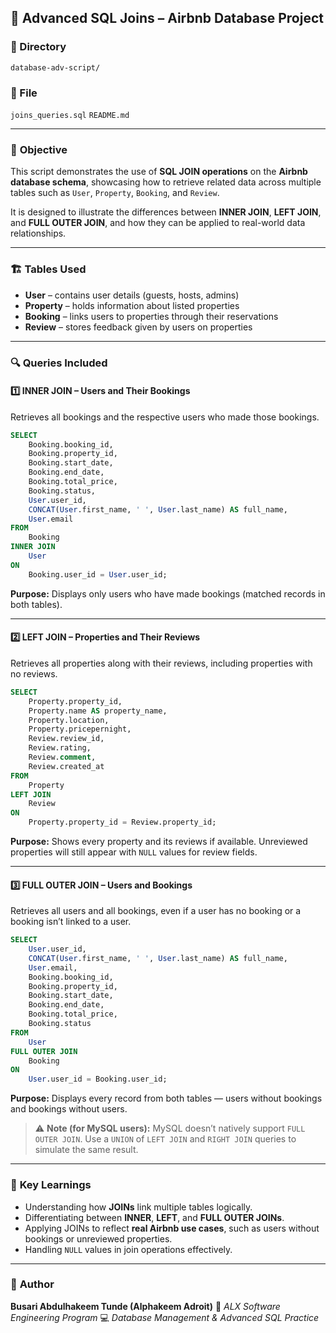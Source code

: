 ## 📘 Advanced SQL Joins – Airbnb Database Project

### 📂 Directory

`database-adv-script/`

### 📄 File

`joins_queries.sql`
`README.md`

---

### 🧩 **Objective**

This script demonstrates the use of **SQL JOIN operations** on the **Airbnb database schema**, showcasing how to retrieve related data across multiple tables such as `User`, `Property`, `Booking`, and `Review`.

It is designed to illustrate the differences between **INNER JOIN**, **LEFT JOIN**, and **FULL OUTER JOIN**, and how they can be applied to real-world data relationships.

---

### 🏗️ **Tables Used**

* **User** – contains user details (guests, hosts, admins)
* **Property** – holds information about listed properties
* **Booking** – links users to properties through their reservations
* **Review** – stores feedback given by users on properties

---

### 🔍 **Queries Included**

#### 1️⃣ **INNER JOIN – Users and Their Bookings**

Retrieves all bookings and the respective users who made those bookings.

```sql
SELECT 
    Booking.booking_id,
    Booking.property_id,
    Booking.start_date,
    Booking.end_date,
    Booking.total_price,
    Booking.status,
    User.user_id,
    CONCAT(User.first_name, ' ', User.last_name) AS full_name,
    User.email
FROM 
    Booking
INNER JOIN 
    User
ON 
    Booking.user_id = User.user_id;
```

**Purpose:**
Displays only users who have made bookings (matched records in both tables).

---

#### 2️⃣ **LEFT JOIN – Properties and Their Reviews**

Retrieves all properties along with their reviews, including properties with no reviews.

```sql
SELECT 
    Property.property_id,
    Property.name AS property_name,
    Property.location,
    Property.pricepernight,
    Review.review_id,
    Review.rating,
    Review.comment,
    Review.created_at
FROM 
    Property
LEFT JOIN 
    Review
ON 
    Property.property_id = Review.property_id;
```

**Purpose:**
Shows every property and its reviews if available.
Unreviewed properties will still appear with `NULL` values for review fields.

---

#### 3️⃣ **FULL OUTER JOIN – Users and Bookings**

Retrieves all users and all bookings, even if a user has no booking or a booking isn’t linked to a user.

```sql
SELECT
    User.user_id,
    CONCAT(User.first_name, ' ', User.last_name) AS full_name,
    User.email,
    Booking.booking_id,
    Booking.property_id,
    Booking.start_date,
    Booking.end_date,
    Booking.total_price,
    Booking.status
FROM
    User
FULL OUTER JOIN
    Booking
ON
    User.user_id = Booking.user_id;
```

**Purpose:**
Displays every record from both tables — users without bookings and bookings without users.

> ⚠️ **Note (for MySQL users):**
> MySQL doesn’t natively support `FULL OUTER JOIN`.
> Use a `UNION` of `LEFT JOIN` and `RIGHT JOIN` queries to simulate the same result.

---

### 🧠 **Key Learnings**

* Understanding how **JOINs** link multiple tables logically.
* Differentiating between **INNER**, **LEFT**, and **FULL OUTER JOINs**.
* Applying JOINs to reflect **real Airbnb use cases**, such as users without bookings or unreviewed properties.
* Handling `NULL` values in join operations effectively.

---

### 🧾 **Author**

**Busari Abdulhakeem Tunde (Alphakeem Adroit)**
📘 *ALX Software Engineering Program*
💻 *Database Management & Advanced SQL Practice*
